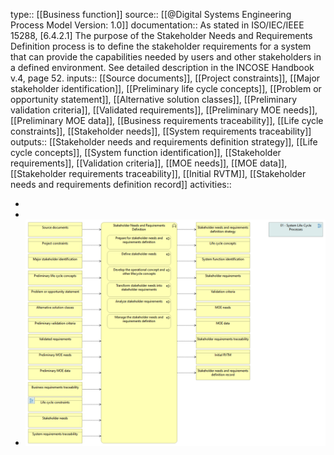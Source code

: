 type:: [[Business function]]
source:: [[@Digital Systems Engineering Process Model Version: 1.0]]
documentation:: As stated in ISO/IEC/IEEE 15288, [6.4.2.1] The purpose of the Stakeholder Needs and Requirements Definition process is to define the stakeholder requirements for a system that can provide the capabilities needed by users and other stakeholders in a defined environment.  See detailed description in the INCOSE Handbook v.4, page 52.
inputs:: [[Source documents]], [[Project constraints]], [[Major stakeholder identification]], [[Preliminary life cycle concepts]], [[Problem or opportunity statement]], [[Alternative solution classes]], [[Preliminary validation criteria]], [[Validated requirements]], [[Preliminary MOE needs]], [[Preliminary MOE data]], [[Business requirements traceability]], [[Life cycle constraints]], [[Stakeholder needs]], [[System requirements traceability]]
outputs:: [[Stakeholder needs and requirements definition strategy]], [[Life cycle concepts]], [[System function identification]], [[Stakeholder requirements]], [[Validation criteria]], [[MOE needs]], [[MOE data]], [[Stakeholder requirements traceability]], [[Initial RVTM]], [[Stakeholder needs and requirements definition record]]
activities::

-
-
- ![image.png](../assets/image_1689425039535_0.png)